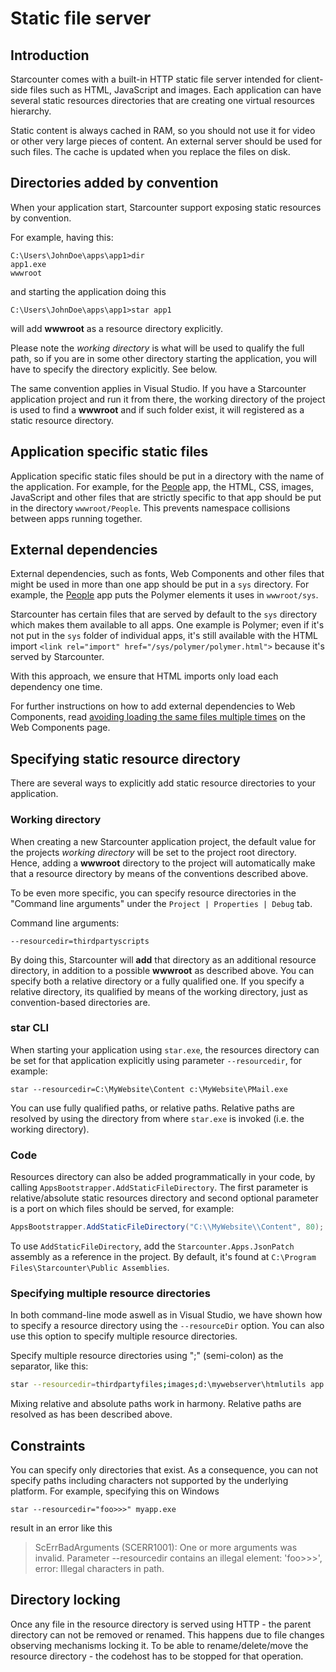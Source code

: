 # Static file server

## Introduction

Starcounter comes with a built-in HTTP static file server intended for client-side files such as HTML, JavaScript and images. Each application can have several static resources directories that are creating one virtual resources hierarchy.

Static content is always cached in RAM, so you should not use it for video or other very large pieces of content. An external server should be used for such files. The cache is updated when you replace the files on disk.

## Directories added by convention

When your application start, Starcounter support exposing static resources by convention.

For example, having this:

```text
C:\Users\JohnDoe\apps\app1>dir
app1.exe
wwwroot
```

and starting the application doing this

```text
C:\Users\JohnDoe\apps\app1>star app1
```

will add **wwwroot** as a resource directory explicitly.

Please note the _working directory_ is what will be used to qualify the full path, so if you are in some other directory starting the application, you will have to specify the directory explicitly. See below.

The same convention applies in Visual Studio. If you have a Starcounter application project and run it from there, the working directory of the project is used to find a **wwwroot** and if such folder exist, it will registered as a static resource directory.

## Application specific static files

Application specific static files should be put in a directory with the name of the application. For example, for the [People](https://github.com/Starcounter/People) app, the HTML, CSS, images, JavaScript and other files that are strictly specific to that app should be put in the directory `wwwroot/People`. This prevents namespace collisions between apps running together.

## External dependencies

External dependencies, such as fonts, Web Components and other files that might be used in more than one app should be put in a `sys` directory. For example, the [People](https://github.com/Starcounter/People) app puts the Polymer elements it uses in `wwwroot/sys`.

Starcounter has certain files that are served by default to the `sys` directory which makes them available to all apps. One example is Polymer; even if it's not put in the `sys` folder of individual apps, it's still available with the HTML import `<link rel="import" href="/sys/polymer/polymer.html">` because it's served by Starcounter.

With this approach, we ensure that HTML imports only load each dependency one time.

For further instructions on how to add external dependencies to Web Components, read [avoiding loading the same files multiple times](../blendable-web-apps/web-components.md#avoiding-loading-the-same-files-multiple-times) on the Web Components page.

## Specifying static resource directory

There are several ways to explicitly add static resource directories to your application.

### Working directory

When creating a new Starcounter application project, the default value for the projects _working directory_ will be set to the project root directory. Hence, adding a **wwwroot** directory to the project will automatically make that a resource directory by means of the conventions described above.

To be even more specific, you can specify resource directories in the "Command line arguments" under the `Project | Properties | Debug` tab.

Command line arguments:

```text
--resourcedir=thirdpartyscripts
```

By doing this, Starcounter will **add** that directory as an additional resource directory, in addition to a possible **wwwroot** as described above. You can specify both a relative directory or a fully qualified one. If you specify a relative directory, its qualified by means of the working directory, just as convention-based directories are.

### star CLI

When starting your application using `star.exe`, the resources directory can be set for that application explicitly using parameter `--resourcedir`, for example:

```text
star --resourcedir=C:\MyWebsite\Content c:\MyWebsite\PMail.exe
```

You can use fully qualified paths, or relative paths. Relative paths are resolved by using the directory from where `star.exe` is invoked \(i.e. the working directory\).

### Code

Resources directory can also be added programmatically in your code, by calling `AppsBootstrapper.AddStaticFileDirectory`. The first parameter is relative/absolute static resources directory and second optional parameter is a port on which files should be served, for example:

```csharp
AppsBootstrapper.AddStaticFileDirectory("C:\\MyWebsite\\Content", 80);
```

To use `AddStaticFileDirectory`, add the `Starcounter.Apps.JsonPatch` assembly as a reference in the project. By default, it's found at `C:\Program Files\Starcounter\Public Assemblies`.

### Specifying multiple resource directories

In both command-line mode aswell as in Visual Studio, we have shown how to specify a resource directory using the `--resourceDir` option. You can also use this option to specify multiple resource directories.

Specify multiple resource directories using ";" \(semi-colon\) as the separator, like this:

```bash
star --resourcedir=thirdpartyfiles;images;d:\mywebserver\htmlutils app.exe
```

Mixing relative and absolute paths work in harmony. Relative paths are resolved as has been described above.

## Constraints

You can specify only directories that exist. As a consequence, you can not specify paths including characters not supported by the underlying platform. For example, specifying this on Windows

```text
star --resourcedir="foo>>>" myapp.exe
```

result in an error like this

> ScErrBadArguments \(SCERR1001\): One or more arguments was invalid. Parameter --resourcedir contains an illegal element: 'foo&gt;&gt;&gt;', error: Illegal characters in path.

## Directory locking

Once any file in the resource directory is served using HTTP - the parent directory can not be removed or renamed. This happens due to file changes observing mechanisms locking it. To be able to rename/delete/move the resource directory - the codehost has to be stopped for that operation.

